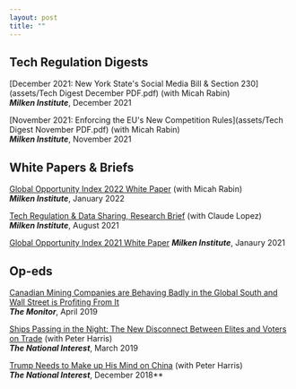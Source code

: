```yaml
---
layout: post
title: ""
---
```



## Tech Regulation Digests

[December 2021: New York State's Social Media Bill & Section 230](assets/Tech Digest December PDF.pdf) (with Micah Rabin)<br>
**_Milken Institute_**, December 2021

[November 2021: Enforcing the EU's New Competition Rules](assets/Tech Digest November PDF.pdf) (with Micah Rabin)<br>
**_Milken Institute_**, November 2021


## White Papers & Briefs

[Global Opportunity Index 2022 White Paper](https://www.researchgate.net/publication/358149375_Global_Opportunity_Index_2022_White_Paper) (with Micah Rabin)<br> **_Milken Institute_**, January 2022

[Tech Regulation & Data Sharing, Research Brief](https://milkeninstitute.org/sites/default/files/2021-08/2021_1pager_tech%26datawQR.pdf) (with Claude Lopez)<br>
**_Milken Institute_**, August 2021

[Global Opportunity Index 2021 White Paper](https://www.researchgate.net/publication/349103780_Global_Opportunity_Index_2021_White_Paper)
**_Milken Institute_**, Janaury 2021


## Op-eds

[Canadian Mining Companies are Behaving Badly in the Global South and Wall Street is Profiting From It](https://monitormag.ca/articles/canadian-mining-companies-are-behaving-badly-in-the-global-south-and-wall-street-is-profiting-from-it)<br>
**_The Monitor_**, April 2019

[Ships Passing in the Night: The New Disconnect Between Elites and Voters on Trade](https://nationalinterest.org/feature/ships-passing-night-new-disconnect-between-elites-and-voters-trade-49592) (with Peter Harris)<br>
**_The National Interest_**, March 2019

[Trump Needs to Make up His Mind on China](https://nationalinterest.org/feature/trump-needs-make-his-mind-china-39842) (with Peter Harris)<br>
**_The National Interest_**, December 2018**
